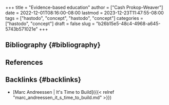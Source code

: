 +++
title = "Evidence-based education"
author = ["Cash Prokop-Weaver"]
date = 2022-12-01T08:16:00-08:00
lastmod = 2023-12-23T11:47:55-08:00
tags = ["hastodo", "concept", "hastodo", "concept"]
categories = ["hastodo", "concept"]
draft = false
slug = "b26b15e5-48c4-4968-a645-5743b571021e"
+++

## Bibliography {#bibliography}

## References

<style>.csl-entry{text-indent: -1.5em; margin-left: 1.5em;}</style><div class="csl-bib-body">
</div>



## Backlinks {#backlinks}

-   [Marc Andreessen | It's Time to Build]({{< relref "marc_andreessen_it_s_time_to_build.md" >}})
